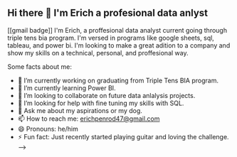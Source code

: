 ## Hi there 👋 I'm Erich a profesional data anlyst
[[gmail badge]] 
I'm Erich, a proffesional data analyst current going through triple tens bia program. I'm versed in programs like google sheets, sql, tableau, and power bi. I'm looking to make a great adition to a company and show my skills on a technical, personal, and proffesional way.

Some facts about me:
- 🔭 I’m currently working on graduating from Triple Tens BIA program.
- 🌱 I’m currently learning Power BI.
- 👯 I’m looking to collaborate on future data anlalysis projects.
- 🤔 I’m looking for help with fine tuning my skills with SQL.
- 💬 Ask me about my aspirations or my dog.
- 📫 How to reach me: erichpenrod47@gmail.com
- 😄 Pronouns: he/him
- ⚡ Fun fact: Just recently started playing guitar and loving the challenge.
-->
